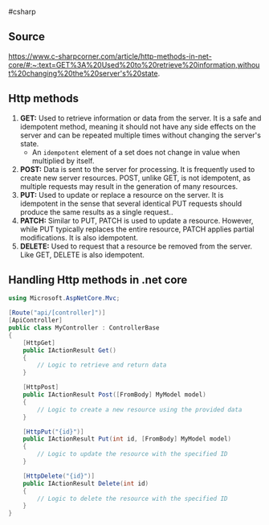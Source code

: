 #csharp 

## Source
https://www.c-sharpcorner.com/article/http-methods-in-net-core/#:~:text=GET%3A%20Used%20to%20retrieve%20information,without%20changing%20the%20server's%20state.

## Http methods
1. **GET:** Used to retrieve information or data from the server. It is a safe and idempotent method, meaning it should not have any side effects on the server and can be repeated multiple times without changing the server's state.
	- An `idempotent` element of a set does not change in value when multiplied by itself.
1. **POST:** Data is sent to the server for processing. It is frequently used to create new server resources. POST, unlike GET, is not idempotent, as multiple requests may result in the generation of many resources.
2. **PUT:** Used to update or replace a resource on the server. It is idempotent in the sense that several identical PUT requests should produce the same results as a single request..
3. **PATCH:** Similar to PUT, PATCH is used to update a resource. However, while PUT typically replaces the entire resource, PATCH applies partial modifications. It is also idempotent.
4. **DELETE:** Used to request that a resource be removed from the server. Like GET, DELETE is also idempotent.

## Handling Http methods in .net core
```csharp
using Microsoft.AspNetCore.Mvc;

[Route("api/[controller]")]
[ApiController]
public class MyController : ControllerBase
{
    [HttpGet]
    public IActionResult Get()
    {
        // Logic to retrieve and return data
    }

    [HttpPost]
    public IActionResult Post([FromBody] MyModel model)
    {
        // Logic to create a new resource using the provided data
    }

    [HttpPut("{id}")]
    public IActionResult Put(int id, [FromBody] MyModel model)
    {
        // Logic to update the resource with the specified ID
    }

    [HttpDelete("{id}")]
    public IActionResult Delete(int id)
    {
        // Logic to delete the resource with the specified ID
    }
}
```

